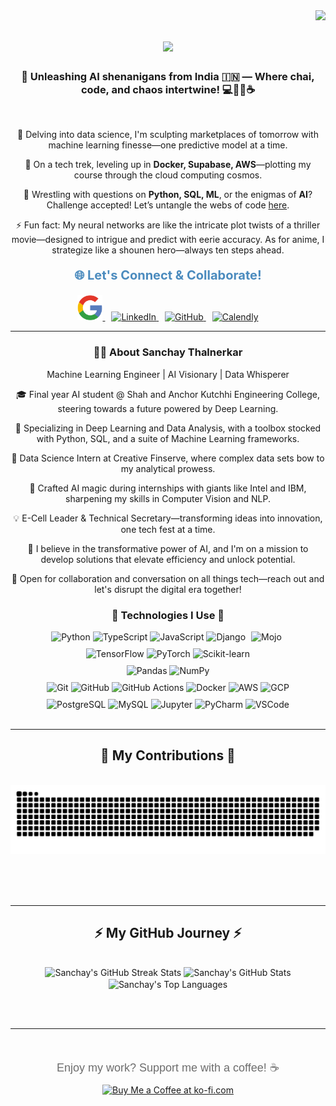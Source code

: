 <img align="right" src="https://visitor-badge.laobi.icu/badge?page_id=Sanchay-T.Sanchay-T" />

<h1 align="center">
    <img src="https://readme-typing-svg.herokuapp.com/?font=Righteous&size=30&center=true&vCenter=true&width=600&height=70&duration=4000&lines=Zooming+through+the+cosmos...;It's+Sanchay+Thalnerkar+dropping+in!+👋" />
</h1>


<h3 align="center">
  🌟 Unleashing AI shenanigans from India 🇮🇳 — Where chai, code, and chaos intertwine! 💻🤹‍♂️☕
</h3>

<br/>

<div align="center">
 
 🔭 Delving into data science, I'm sculpting marketplaces of tomorrow with machine learning finesse—one predictive model at a time.
 
 🌱 On a tech trek, leveling up in **Docker, Supabase, AWS**—plotting my course through the cloud computing cosmos.

💬 Wrestling with questions on **Python, SQL, ML**, or the enigmas of **AI**? Challenge accepted! Let’s untangle the webs of code [here](https://github.com/Sanchay-T/Sanchay-T/issues).

⚡ Fun fact: My neural networks are like the intricate plot twists of a thriller movie—designed to intrigue and predict with eerie accuracy. As for anime, I strategize like a shounen hero—always ten steps ahead.

 </div>
 
<div align="center">
  <p style="font-size:20px; font-weight:bold; color:#4b8bbe;">🌐 Let's Connect & Collaborate!</p>
  
  <!-- Gmail -->
  <a href="mailto:thalnerkarsanchay17@gmail.com" style="margin-right: 10px;">
    <img height="40" src="https://raw.githubusercontent.com/devicons/devicon/master/icons/google/google-original.svg" alt="Gmail" />
  </a>
  
  <!-- LinkedIn -->
  <a href="https://www.linkedin.com/in/sanchay-thalnerkar-0b8a47215/" target="_blank" style="margin-right: 10px;">
    <img height="40" src="https://www.vectorlogo.zone/logos/linkedin/linkedin-icon.svg" alt="LinkedIn" />
  </a>

  <!-- GitHub -->
  <a href="https://github.com/Sanchay-T" target="_blank" style="margin-right: 10px;">
    <img height="40" src="https://www.vectorlogo.zone/logos/github/github-icon.svg" alt="GitHub" />
  </a>

  <!-- Calendly -->
  <a href="https://cal.com/sanchay-sachin-thalnerkar-k4acm3/15min" target="_blank">
    <img height="30" src="https://cal.com/logo-white.svg" alt="Calendly" /> <!-- Reduced height for Calendly -->
  </a>

</div>


<hr/>


 <!-- About Me Section -->
<div align="center">
  <h3>👨‍🚀 About Sanchay Thalnerkar</h3>
  <p>Machine Learning Engineer | AI Visionary | Data Whisperer</p>
  <p>🎓 Final year AI student @ Shah and Anchor Kutchhi Engineering College, steering towards a future powered by Deep Learning.</p>
  <p>🧠 Specializing in Deep Learning and Data Analysis, with a toolbox stocked with Python, SQL, and a suite of Machine Learning frameworks.</p>
  <p>🏅 Data Science Intern at Creative Finserve, where complex data sets bow to my analytical prowess.</p>
  <p>🔨 Crafted AI magic during internships with giants like Intel and IBM, sharpening my skills in Computer Vision and NLP.</p>
  <p>💡 E-Cell Leader & Technical Secretary—transforming ideas into innovation, one tech fest at a time.</p>
  <p>🚀 I believe in the transformative power of AI, and I'm on a mission to develop solutions that elevate efficiency and unlock potential.</p>
  <p>🤝 Open for collaboration and conversation on all things tech—reach out and let's disrupt the digital era together!</p>
</div>
 
<div align="center">
  <h3>🔨 Technologies I Use 🔨</h3>
  
  <!-- Programming Languages & Frameworks -->
  <div style="margin-bottom: 10px;">
    <img height="40" src="https://skillicons.dev/icons?i=python&perline=10" alt="Python" />
    <img height="40" src="https://skillicons.dev/icons?i=typescript&perline=10" alt="TypeScript" />
    <img height="40" src="https://skillicons.dev/icons?i=javascript&perline=10" alt="JavaScript" />
    <img height="40" src="https://skillicons.dev/icons?i=django&perline=10" alt="Django" />
    <!-- Custom Mojo Icon -->
    <img height="40" src="https://i.postimg.cc/FsWGR5Sx/Mojo.png" alt="Mojo" style="margin: 0 5px;" />
  </div>
  
  
  <!-- Machine Learning Frameworks -->
  <div style="margin-bottom: 10px;">
    <img src="https://skillicons.dev/icons?i=tensorflow&perline=3" alt="TensorFlow" />
    <img src="https://skillicons.dev/icons?i=pytorch&perline=3" alt="PyTorch" />
    <img src="https://skillicons.dev/icons?i=sklearn&perline=3" alt="Scikit-learn" />
  </div>
  
  <!-- Data Handling Libraries -->
  <div style="margin-bottom: 10px;">
    <img src="https://skillicons.dev/icons?i=pandas&perline=3" alt="Pandas" />
    <img src="https://skillicons.dev/icons?i=numpy&perline=3" alt="NumPy" />
  </div>

  <!-- Tools & IDEs -->
  <div style="margin-bottom: 10px;">
    <img src="https://skillicons.dev/icons?i=git&perline=3" alt="Git" />
    <img src="https://skillicons.dev/icons?i=github&perline=3" alt="GitHub" />
    <img src="https://skillicons.dev/icons?i=githubactions&perline=3" alt="GitHub Actions" />
    <img src="https://skillicons.dev/icons?i=docker&perline=3" alt="Docker" />
    <img src="https://skillicons.dev/icons?i=aws&perline=3" alt="AWS" />
    <img src="https://skillicons.dev/icons?i=gcp&perline=3" alt="GCP" />
  </div>

  <!-- Databases & Other Tools -->
  <div>
    <img src="https://skillicons.dev/icons?i=postgres&perline=3" alt="PostgreSQL" />
    <img src="https://skillicons.dev/icons?i=mysql&perline=3" alt="MySQL" />
    <img src="https://skillicons.dev/icons?i=jupyter&perline=3" alt="Jupyter" />
    <img src="https://skillicons.dev/icons?i=pycharm&perline=3" alt="PyCharm" />
    <img src="https://skillicons.dev/icons?i=vscode&perline=3" alt="VSCode" />
  </div>
</div>



<br/>
<hr/>

<div align="center">
  <h2>🐍 My Contributions 🐍</h2>
  <br>
  <img alt="snake eating my contributions" src="https://raw.githubusercontent.com/Sanchay-T/Sanchay-T/output/github-contribution-grid-snake.svg" />
  
  <br/><br/><br/>
</div>

<hr/>

<h2 align="center">⚡ My GitHub Journey ⚡</h2>
<br>
<div align=center>
  <!-- GitHub Streak Stats -->
  <img width=390 src="https://github-readme-streak-stats.herokuapp.com/?user=Sanchay-T&theme=tokyonight&border_radius=10" alt="Sanchay's GitHub Streak Stats"/>
  
  <!-- GitHub Stats -->
  <img width=390 src="https://github-readme-stats.vercel.app/api?username=Sanchay-T&show_icons=true&theme=tokyonight&border_radius=10" alt="Sanchay's GitHub Stats" />

  <br/>

  <!-- Top Languages -->
  <img width=325 align="center" src="https://github-readme-stats.vercel.app/api/top-langs/?username=Sanchay-T&theme=tokyonight&border_radius=10&langs_count=8&layout=compact" alt="Sanchay's Top Languages" />
</div>

<br/><br/>

<hr/>

<br/>

<div align="center">
    <p style="font-size:18px; color:#6d6d6d; font-family:Arial, sans-serif; margin-bottom:10px;">
        Enjoy my work? Support me with a coffee! ☕
    </p>
    <a href='ko-fi.com/sanchay' target='_blank'>
        <img height='50' style='border:0px; height:50px;' src='https://storage.ko-fi.com/cdn/kofi1.png?v=3' alt='Buy Me a Coffee at ko-fi.com' />
    </a>
</div>

<br/>


